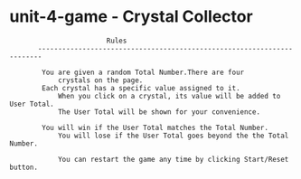 # unit-4-game - Crystal Collector


                            Rules
           -----------------------------------------------------------------------
                
            You are given a random Total Number.There are four
                crystals on the page.
            Each crystal has a specific value assigned to it.
                When you click on a crystal, its value will be added to User Total.
                The User Total will be shown for your convenience.
                
            You will win if the User Total matches the Total Number.
                You will lose if the User Total goes beyond the the Total Number.
                
                You can restart the game any time by clicking Start/Reset button.
